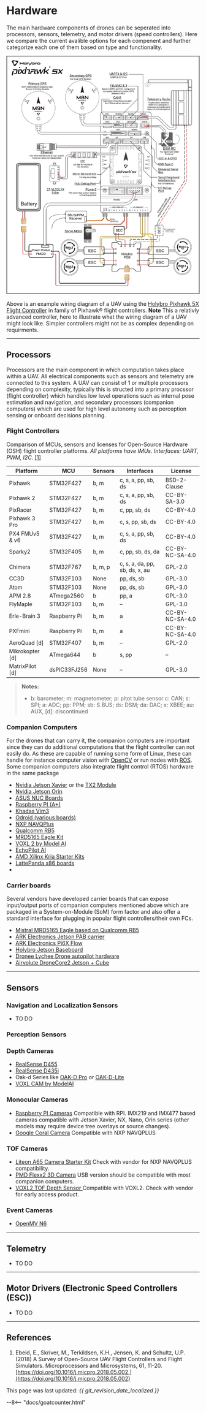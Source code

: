 # Hardware
The main hardware components of drones can be seperated into processors, sensors, telemetry, and motor drivers (speed controllers). Here we compare the current avalible options for each compenent and further categorize each one of them based on type and functionality. 

![Example of UAV wiring diagram](images/Pixhawk5X.jpg)

Above is an example wiring diagram of a UAV using the [Holybro Pixhawk 5X Flight Controller](https://docs.px4.io/main/en/flight_controller/pixhawk5x.html) in family of Pixhawk® flight controllers. **Note** This a relativly advanced controller, here to illustrate what the wiring diagram of a UAV might look like. Simpler controllers might not be as complex depending on requirments. 

---
## Processors 
Processors are the main component in which computation takes place within a UAV. All electrical components such as sensors and telemetry are connected to this system. A UAV can consist of 1 or multiple processors depending on complexity, typically this is structed into a primary procssor (flight controller) which handles low level operations such as internal pose estimation and navigation, and secondary processors (companion computers) which are used for high level autonomy such as perception sensing or onboard decisions planning. 

### Flight Controllers
Comparison of MCUs, sensors and licenses for Open-Source Hardware (OSH) flight controller platforms.
_All platforms have IMUs. Interfaces: UART, PWM, I2C._ [[1]](#references)

| Platform        | MCU           | Sensors      | Interfaces                          | License             |
|-----------------|---------------|--------------|-------------------------------------|---------------------|
| Pixhawk         | STM32F427     | b, m         | c, s, a, pp, sb, ds                 | BSD-2-Clause        |
| Pixhawk 2       | STM32F427     | b, m         | c, s, a, pp, sb, ds                 | CC-BY-SA-3.0        |
| PixRacer        | STM32F427     | b, m         | c, pp, sb, ds                       | CC-BY-4.0           |
| Pixhawk 3 Pro   | STM32F427     | b, m         | c, s, pp, sb, ds                    | CC-BY-4.0           |
| PX4 FMUv5 & v6  | STM32F427     | b, m         | c, s, a, pp, sb, ds                 | CC-BY-4.0           |
| Sparky2         | STM32F405     | b, m         | c, pp, sb, ds, da                   | CC-BY-NC-SA-4.0     |
| Chimera         | STM32F767     | b, m, p      | c, s, a, da, pp, sb, ds, x, au      | GPL-2.0             |
| CC3D            | STM32F103     | None         | pp, ds, sb                          | GPL-3.0             |
| Atom            | STM32F103     | None         | pp, ds, sb                          | GPL-3.0             |
| APM 2.8         | ATmega2560    | b            | pp, a                               | GPL-3.0             |
| FlyMaple        | STM32F103     | b, m         | –                                   | GPL-3.0             |
| Erle-Brain 3    | Raspberry Pi  | b, m         | a                                   | CC-BY-NC-SA-4.0     |
| PXFmini         | Raspberry Pi  | b, m         | a                                   | CC-BY-NC-SA-4.0     |
| AeroQuad [d]    | STM32F407     | b, m         | –                                   | GPL-2.0             |
| Mikrokopter [d] | ATmega644     | b            | s, pp                               | –                   |
| MatrixPilot [d] | dsPIC33FJ256  | None         | –                                   | GPL-3.0             |

> **Notes:**
> - b: barometer; m: magnetometer; p: pitot tube sensor c: CAN; s: SPI; a: ADC; pp: PPM; sb: S.BUS; ds: DSM; da: DAC; x: XBEE; au: AUX, [d]: discontinued

### Companion Computers
For the drones that can carry it, the companion computers are important since they can do additional computations that the flight controller can not easily do. As these are capable of running some form of Linux, these can handle for instance  computer vision with [OpenCV](https://opencv.org/) or run nodes with [ROS](https://www.ros.org/). 
Some companion computers also integrate flight control (RTOS) hardware in the same package

- [Nvidia Jetson Xavier](https://www.nvidia.com/en-us/autonomous-machines/embedded-systems/jetson-xavier-nx/) or the [TX2 Module](https://developer.nvidia.com/embedded/jetson-tx2)
- [Nvidia Jetson Orin](https://www.nvidia.com/en-us/autonomous-machines/embedded-systems/jetson-orin/)
- [ASUS NUC Boards](https://www.asus.com/se/displays-desktops/nucs/nuc-mini-pcs/asus-nuc-14-pro/)
- [Raspberry PI  (A+)](https://www.raspberrypi.com/products/raspberry-pi-5/)
- [Khadas Vim3](https://www.khadas.com/vim3)
- [Odroid (various boards)](https://www.hardkernel.com/product-category/odroid-board/)
- [NXP NAVQPlus](https://www.nxp.com/design/designs/navqplus-ai-ml-companion-computer-evk-for-mobile-robotics-ros-ground-stations-and-camera-heads:8MPNAVQ)
- [Qualcomm RB5](https://www.qualcomm.com/developer/hardware/robotics-rb5-development-kit)
- [MRD5165 Eagle Kit](https://www.mistralsolutions.com/product/mrd5165-eagle-kit/)
- [VOXL 2 by Model AI](https://www.modalai.com/collections/blue-uas-framework-components/products/voxl-2)
- [EchoPilot AI](https://echomav.com/product/echopilot-ai/)
- [AMD Xilinx Kria Starter Kits](https://www.amd.com/en/products/system-on-modules/kria.html)
- [LattePanda x86 boards](https://www.lattepanda.com/)
- 
### Carrier boards
Several vendors have developed carrier boards that can expose input/output ports of companion computers mentioned above which are packaged in a System-on-Module (SoM) form factor and also offer a standard interface for plugging in popular flight controllers/their own FCs.

- [Mistral MRD5165 Eagle based on Qualcomm RB5](https://www.mistralsolutions.com/mrd5165-eagle-kit/)
- [ARK Electronics Jetson PAB carrier](https://arkelectron.com/product/ark-jetson-pab-carrier/)
- [ARK Electronics Pi6X Flow](https://arkelectron.com/product/ark-pi6x-flow)
- [Holybro Jetson Baseboard](https://holybro.com/products/pixhawk-jetson-baseboard?variant=43818665148605)
- [Dronee Lychee Drone autopilot hardware](https://dronee.aero/pages/lychee)
- [Airvolute DroneCore2 Jetson + Cube](https://airvolute.com/dronecore-2/)

---
## Sensors 
### Navigation and Localization Sensors 
- TO DO

### Perception Sensors
### Depth Cameras
  - [RealSense D455](https://www.intelrealsense.com/depth-camera-d455/)
  - [RealSense D435i](https://www.intelrealsense.com/depth-camera-d435i/)
- Oak-d Series like [OAK-D Pro](https://docs.luxonis.com/projects/hardware/en/latest/pages/DM9098pro/) or [OAK-D-Lite](https://docs.luxonis.com/projects/hardware/en/latest/pages/DM9095/)
- [VOXL CAM by ModelAI](https://www.modalai.com/collections/blue-uas-framework-components/products/voxl-cam?variant=39543794565171)

### Monocular Cameras
- [Raspberry PI Cameras](https://www.raspberrypi.com/documentation/accessories/camera.html) Compatible with RPI. IMX219 and IMX477 based cameras compatible with Jetson Xavier, NX, Nano, Orin series (other models may require device tree overlays or source changes).
- [Google Coral Camera](https://coral.ai/products/camera) Compatible with NXP NAVQPLUS

### TOF Cameras
- [Liteon A65 Camera Starter Kit](https://www.emcraft.com/products/1111) Check with vendor for NXP NAVQPLUS compatibility.
- [PMD Flexx2 3D Camera](https://www.emcraft.com/products/1178) USB version should be compatible with most companion computers.
- [VOXL2 TOF Depth Sensor ](https://docs.modalai.com/M0171/) Compatible with VOXL2. Check with vendor for early access product.

### Event Cameras
- [OpenMV N6](https://openmv.io/collections/cameras/products/openmv-n6?variant=41573456576606)

---
## Telemetry
- TO DO

---
## Motor Drivers (Electronic Speed Controllers (ESC))
- TO DO

---
## References
1. Ebeid, E., Skriver, M., Terkildsen, K.H., Jensen, K. and Schultz, U.P. (2018) A Survey of Open-Source UAV Flight Controllers and Flight Simulators. Microprocessors and Microsystems, 61, 11-20.
[https://doi.org/10.1016/j.micpro.2018.05.002.](https://doi.org/10.1016/j.micpro.2018.05.002)

This page was last updated: *{{ git_revision_date_localized }}*

--8<-- "docs/goatcounter.html"

